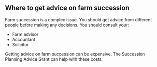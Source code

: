 ##  Where to get advice on farm succession

Farm succession is a complex issue. You should get advice from different
people before making any decisions. You should consult your:

  * Farm advisor 
  * Accountant 
  * Solicitor 

Getting advice on farm succession can be expensive. The Succession Planning
Advice Grant can help with these costs.
